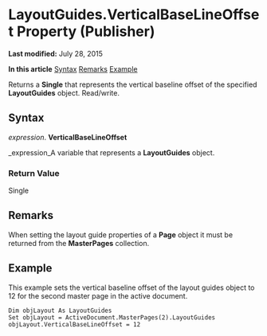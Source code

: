 
# LayoutGuides.VerticalBaseLineOffset Property (Publisher)

 **Last modified:** July 28, 2015

 **In this article**
 [Syntax](#sectionSection0)
 [Remarks](#sectionSection1)
 [Example](#sectionSection2)


Returns a  **Single** that represents the vertical baseline offset of the specified **LayoutGuides** object. Read/write.


## Syntax
<a name="sectionSection0"> </a>

 _expression_. **VerticalBaseLineOffset**

 _expression_A variable that represents a  **LayoutGuides** object.


### Return Value

Single


## Remarks
<a name="sectionSection1"> </a>

When setting the layout guide properties of a  **Page** object it must be returned from the **MasterPages** collection.


## Example
<a name="sectionSection2"> </a>

This example sets the vertical baseline offset of the layout guides object to 12 for the second master page in the active document.


```
Dim objLayout As LayoutGuides 
Set objLayout = ActiveDocument.MasterPages(2).LayoutGuides 
objLayout.VerticalBaseLineOffset = 12 

```

